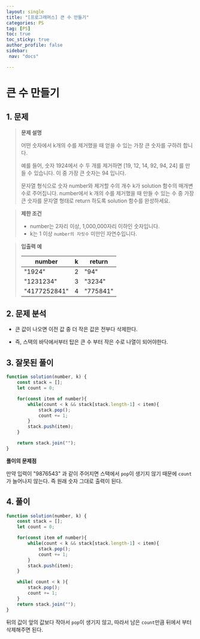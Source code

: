```yaml
---
layout: single
title: "[프로그래머스] 큰 수 만들기"
categories: PS
tag: [PS]
toc: true
toc_sticky: true
author_profile: false
sidebar:
 nav: "docs"

---
```


# 큰 수 만들기

## 1. 문제

> **문제 설명**
> 
> 어떤 숫자에서 k개의 수를 제거했을 때 얻을 수 있는 가장 큰 숫자를 구하려 합니다.
> 
> 예를 들어, 숫자 1924에서 수 두 개를 제거하면 [19, 12, 14, 92, 94, 24] 를 만들 수 있습니다. 이 중 가장 큰 숫자는 94 입니다.
> 
> 문자열 형식으로 숫자 number와 제거할 수의 개수 k가 solution 함수의 매개변수로 주어집니다. number에서 k 개의 수를 제거했을 때 만들 수 있는 수 중 가장 큰 숫자를 문자열 형태로 return 하도록 solution 함수를 완성하세요.

> **제한 조건**
> 
> - number는 2자리 이상, 1,000,000자리 이하인 숫자입니다.
> - k는 1 이상 `number의 자릿수` 미만인 자연수입니다.

> **입출력 예**
> 
> | number       | k   | return   |
> | ------------ | --- | -------- |
> | "1924"       | 2   | "94"     |
> | "1231234"    | 3   | "3234"   |
> | "4177252841" | 4   | "775841" |

## 2. 문제 분석

- 큰 값이 나오면 이전 값 중 더 작은 값은 전부다 삭제한다.

- 즉, 스택의 바닥에서부터 탑은 큰 수 부터 작은 수로 나열이 되어야한다.

## 3. 잘못된 풀이

```js
function solution(number, k) {
    const stack = [];
    let count = 0;

    for(const item of number){
        while(count < k && stack[stack.length-1] < item){
            stack.pop();
            count += 1;
        }
        stack.push(item);
    }

    return stack.join("");
}
```

**풀이의 문제점**

만약 입력이 "9876543" 과 같이 주어지면 스택에서 `pop`이 생기지 않기 때문에 `count`가 늘어나지 않는다. 즉 원래 숫자 그대로 출력이 된다.

## 4. 풀이

```js
function solution(number, k) {
    const stack = [];
    let count = 0;

    for(const item of number){
        while(count < k && stack[stack.length-1] < item){
            stack.pop();
            count += 1;
        }
        stack.push(item);
    }

    while( count < k ){
        stack.pop();
        count += 1;
    }
    return stack.join("");
}
```

뒤의 값이 앞의 값보다 작아서 `pop`이 생기지 않고, 따라서 남은 `count`만큼 뒤에서 부터 삭제해주면 된다.
